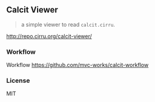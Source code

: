 
Calcit Viewer
----

> a simple viewer to read `calcit.cirru`.

http://repo.cirru.org/calcit-viewer/

### Workflow

Workflow https://github.com/mvc-works/calcit-workflow

### License

MIT
